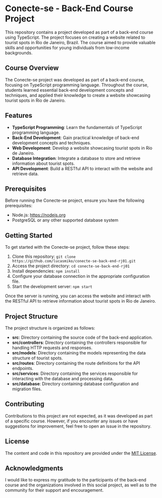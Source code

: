 # Conecte-se - Back-End Course Project

This repository contains a project developed as part of a back-end course using TypeScript. The project focuses on creating a website related to tourist spots in Rio de Janeiro, Brazil. The course aimed to provide valuable skills and opportunities for young individuals from low-income backgrounds.

## Course Overview

The Conecte-se project was developed as part of a back-end course, focusing on TypeScript programming language. Throughout the course, students learned essential back-end development concepts and techniques, and applied their knowledge to create a website showcasing tourist spots in Rio de Janeiro.

## Features

- **TypeScript Programming**: Learn the fundamentals of TypeScript programming language.
- **Back-End Development**: Gain practical knowledge of back-end development concepts and techniques.
- **Web Development**: Develop a website showcasing tourist spots in Rio de Janeiro.
- **Database Integration**: Integrate a database to store and retrieve information about tourist spots.
- **API Development**: Build a RESTful API to interact with the website and retrieve data.

## Prerequisites

Before running the Conecte-se project, ensure you have the following prerequisites:

- Node.js: https://nodejs.org
- PostgreSQL or any other supported database system

## Getting Started

To get started with the Conecte-se project, follow these steps:

1. Clone this repository: `git clone https://github.com/lucasmiko/conecte-se-back-end-rj01.git`
2. Access the project directory: `cd conecte-se-back-end-rj01`
3. Install dependencies: `npm install`
4. Configure your database connection in the appropriate configuration file.
5. Start the development server: `npm start`

Once the server is running, you can access the website and interact with the RESTful API to retrieve information about tourist spots in Rio de Janeiro.

## Project Structure

The project structure is organized as follows:

- **src**: Directory containing the source code of the back-end application.
- **src/controllers**: Directory containing the controllers responsible for handling HTTP requests and responses.
- **src/models**: Directory containing the models representing the data structure of tourist spots.
- **src/routes**: Directory containing the route definitions for the API endpoints.
- **src/services**: Directory containing the services responsible for interacting with the database and processing data.
- **src/database**: Directory containing database configuration and migration files.

## Contributing

Contributions to this project are not expected, as it was developed as part of a specific course. However, if you encounter any issues or have suggestions for improvement, feel free to open an issue in the repository.

## License

The content and code in this repository are provided under the [MIT License](LICENSE).

## Acknowledgments

I would like to express my gratitude to the participants of the back-end course and the organizations involved in this social project, as well as to the community for their support and encouragement.
